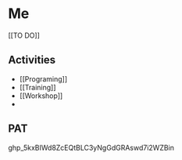 # Me

[[TO DO]]

## Activities
- [[Programing]]
- [[Training]]
- [[Workshop]]
- 

## PAT
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
